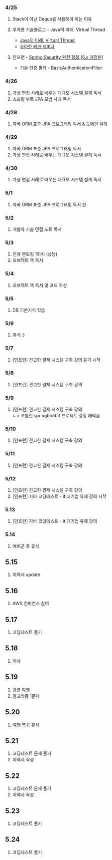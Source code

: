 ### 4/25

1. Stack이 아닌 Deque를 사용해야 하는 이유
2. 우아한 기술블로그 - Java의 미래, Virtual Thread

   - [Java의 미래, Virtual Thread](https://techblog.woowahan.com/15398/)
   - [우아한 테크 세미나](https://www.youtube.com/watch?v=BZMZIM-n4C0)

3. 인프런 - [Spring Security 완전 정복 [6.x 개정판]](https://www.inflearn.com/course/%EC%8A%A4%ED%94%84%EB%A7%81-%EC%8B%9C%ED%81%90%EB%A6%AC%ED%8B%B0-%EC%99%84%EC%A0%84%EC%A0%95%EB%B3%B5/dashboard)
   - 기본 인증 필터 - BasicAuthenticationFilter

### 4/26

1. 가상 면접 사례로 배우는 대규모 시스템 설계 독서
2. 스프링 부트 JPA 모범 사례 독서

### 4/28

1. 자바 ORM 표준 JPA 프로그래밍 독서 & 도메인 설계

### 4/29

1. 자바 ORM 표준 JPA 프로그래밍 독서
2. 가상 면접 사례로 배우는 대규모 시스템 설계 독서

### 4/30

1. 가상 면접 사례로 배우는 대규모 시스템 설계 독서

### 5/1

1. 자바 ORM 표준 JPA 프로그래밍 독서 완

### 5/2

1. 개발자 기술 면접 노트 독서

### 5/3

1. 인큐 멘토링 1회차 (상담)
2. 오브젝트 책 독서

### 5/4

1. 오브젝트 책 독서 및 코드 작성

### 5/5

1. DB 기본지식 학습

### 5/6

1. 휴식 :)

### 5/7

1. [인프런] 견고한 결제 시스템 구축 강의 듣기 시작

### 5/8

1. [인프런] 견고한 결제 시스템 구축 강의

### 5/9

1. [인프런] 견고한 결제 시스템 구축 강의  
   ㄴ> 코틀린 springboot 3 프로젝트 설정 애먹음

### 5/10

1. [인프런] 견고한 결제 시스템 구축 강의

### 5/11

1. [인프런] 견고한 결제 시스템 구축 강의

### 5/12

1. [인프런] 견고한 결제 시스템 구축 강의
2. [인프런] 자바 코딩테스트 - it 대기업 유제 강의 시작

### 5.13

1. [인프런] 자바 코딩테스트 - it 대기업 유제 강의

### 5.14

1. 예비군 후 휴식

## 5.15

1. 이력서 update

## 5.16

1. AWS 컨퍼런스 참여

## 5.17

1. 코딩테스트 풀기

## 5.18

1. 이사

## 5.19

1. 강릉 여행
2. 알고리즘 1문제

## 5.20

1. 여행 복귀 휴식

## 5.21

1. 코딩테스트 문제 풀기
2. 이력서 작성

## 5.22

1. 코딩테스트 문제 풀기
2. 이력서 작성

## 5.23

1. 코딩테스트 풀기

## 5.24

1. 코딩테스트 풀기
